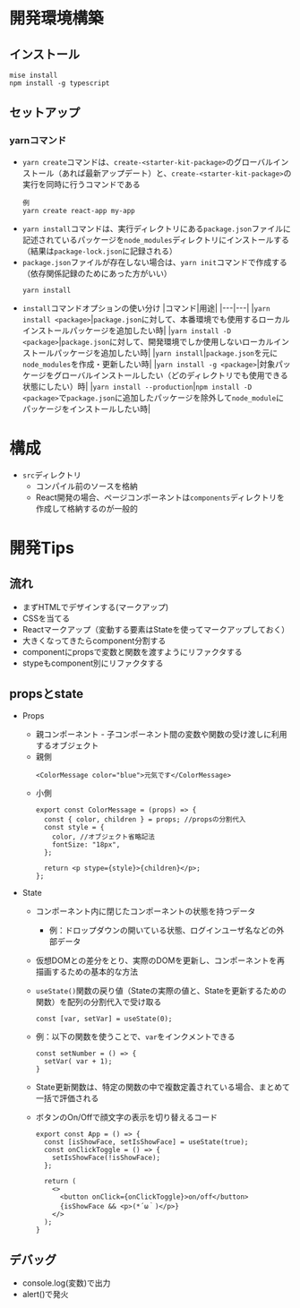 # 開発環境構築
## インストール
```
mise install
npm install -g typescript
```

## セットアップ

### yarnコマンド
- `yarn create`コマンドは、`create-<starter-kit-package>`のグローバルインストール（あれば最新アップデート）と、`create-<starter-kit-package>`の実行を同時に行うコマンドである
    ```
    例
    yarn create react-app my-app
    ```
- `yarn install`コマンドは、実行ディレクトリにある`package.json`ファイルに記述されているパッケージを`node_modules`ディレクトリにインストールする（結果は`package-lock.json`に記録される）
- `package.json`ファイルが存在しない場合は、`yarn init`コマンドで作成する（依存関係記録のためにあった方がいい）
    ```
    yarn install
    ```
- `install`コマンドオプションの使い分け
    |コマンド|用途|
    |---|---|
    |`yarn install <package>`|`package.json`に対して、本番環境でも使用するローカルインストールパッケージを追加したい時|
    |`yarn install -D <package>`|`package.json`に対して、開発環境でしか使用しないローカルインストールパッケージを追加したい時|
    |`yarn install`|`package.json`を元に`node_modules`を作成・更新したい時|
    |`yarn install -g <package>`|対象パッケージをグローバルインストールしたい（どのディレクトリでも使用できる状態にしたい）時|
    |`yarn install --production`|`npm install -D <package>`で`package.json`に追加したパッケージを除外して`node_module`にパッケージをインストールしたい時|


# 構成
- `src`ディレクトリ
    - コンパイル前のソースを格納
    - React開発の場合、ページコンポーネントは`components`ディレクトリを作成して格納するのが一般的



# 開発Tips
## 流れ
- まずHTMLでデザインする(マークアップ)
- CSSを当てる
- Reactマークアップ（変動する要素はStateを使ってマークアップしておく）
- 大きくなってきたらcomponent分割する
- componentにpropsで変数と関数を渡すようにリファクタする
- stypeもcomponent別にリファクタする


## propsとstate
- Props
  - 親コンポーネント - 子コンポーネント間の変数や関数の受け渡しに利用するオブジェクト
  - 親側
    ```
    <ColorMessage color="blue">元気です</ColorMessage>
    ```
  - 小側
    ```
    export const ColorMessage = (props) => {
      const { color, children } = props; //propsの分割代入
      const style = {
        color, //オブジェクト省略記法
        fontSize: "18px",
      };

      return <p stype={style}>{children}</p>;
    };
    ```

- State
  - コンポーネント内に閉じたコンポーネントの状態を持つデータ
    - 例：ドロップダウンの開いている状態、ログインユーザ名などの外部データ
  - 仮想DOMとの差分をとり、実際のDOMを更新し、コンポーネントを再描画するための基本的な方法
  - `useState()`関数の戻り値（Stateの実際の値と、Stateを更新するための関数）を配列の分割代入で受け取る
    ```
    const [var, setVar] = useState(0);
    ```
  - 例：以下の関数を使うことで、`var`をインクメントできる
    ```
    const setNumber = () => {
      setVar( var + 1);
    }
    ```
  - State更新関数は、特定の関数の中で複数定義されている場合、まとめて一括で評価される

  - ボタンのOn/Offで顔文字の表示を切り替えるコード
    ```
    export const App = () => {
      const [isShowFace, setIsShowFace] = useState(true);
      const onClickToggle = () => {
        setIsShowFace(!isShowFace);
      };

      return (
        <>
          <button onClick={onClickToggle}>on/off</button>
          {isShowFace && <p>(*´ω｀)</p>}
        </>
      );
    }
    ```

## デバッグ
 - console.log(変数)で出力
 - alert()で発火
